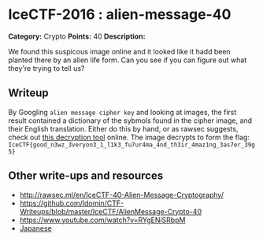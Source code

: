 # IceCTF-2016 : alien-message-40

**Category:** Crypto
**Points:** 40
**Description:**

We found this suspicous image online and it looked like it hadd been planted there by an alien life form. Can you see if you can figure out what they're trying to tell us?

## Writeup

By Googling `alien message cipher key` and looking at images, the first result contained a dictionary of the sybmols found in the cipher image, and their English translation. Either do this by hand, or as rawsec suggests, check out [this decryption tool](http://www.gotfuturama.com/Interactive/AlienCodec/) online. The image decrypts to form the flag: `IceCTF{good_n3wz_3veryon3_1_l1k3_fu7ur4ma_4nd_th3ir_4maz1ng_3as7er_39g5}`

## Other write-ups and resources

* http://rawsec.ml/en/IceCTF-40-Alien-Message-Cryptography/
* https://github.com/Idomin/CTF-Writeups/blob/master/IceCTF/AlienMessage-Crypto-40
* https://www.youtube.com/watch?v=RYgENiSRbpM
* [Japanese](https://ctftime.org/writeup/3816)
